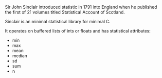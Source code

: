 Sir John Sinclair introduced statistic in 1791 into England when he published
the first of 21 volumes titled Statistical Account of Scotland.

Sinclair is an minimal statistical library for minimal C.

It operates on buffered lists of ints or floats and has statistical attributes:
- min
- max
- mean
- median
- sd
- sum
- n
